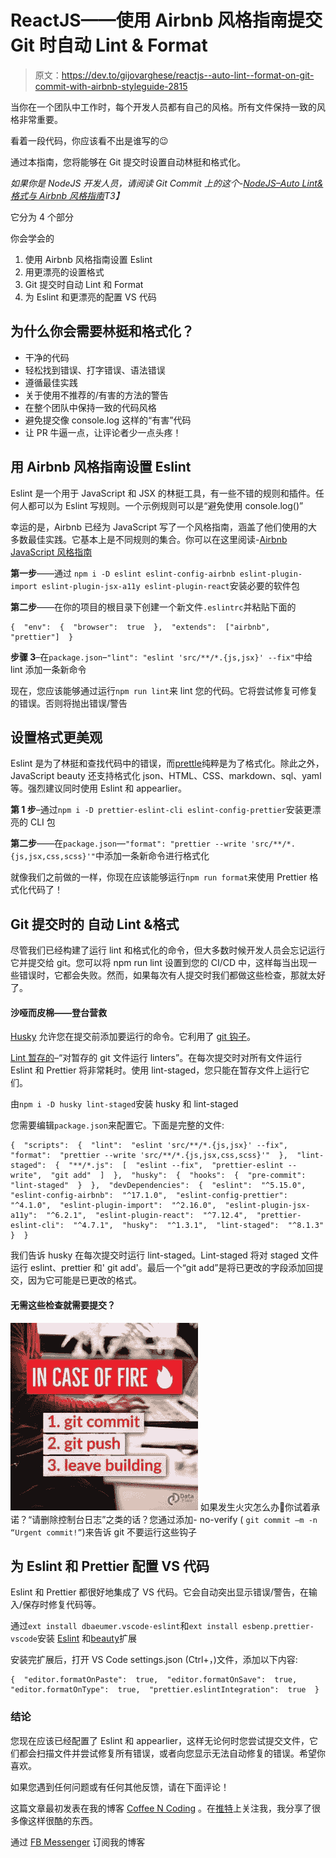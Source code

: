 # ReactJS——使用 Airbnb 风格指南提交 Git 时自动 Lint & Format

> 原文：<https://dev.to/gijovarghese/reactjs--auto-lint--format-on-git-commit-with-airbnb-styleguide-2815>

当你在一个团队中工作时，每个开发人员都有自己的风格。所有文件保持一致的风格非常重要。

看着一段代码，你应该看不出是谁写的😉

通过本指南，您将能够在 Git 提交时设置自动林挺和格式化。

*如果你是 NodeJS 开发人员，请阅读 Git Commit 上的这个-[NodeJS–Auto Lint&格式与 Airbnb 风格指南](https://coffeencoding.com/nodejs-auto-lint-format-on-git-commit-with-airbnb-styleguide/)T3】*

它分为 4 个部分

你会学会的

1.  使用 Airbnb 风格指南设置 Eslint
2.  用更漂亮的设置格式
3.  Git 提交时自动 Lint 和 Format
4.  为 Eslint 和更漂亮的配置 VS 代码

## 为什么你会需要林挺和格式化？

*   干净的代码
*   轻松找到错误、打字错误、语法错误
*   遵循最佳实践
*   关于使用不推荐的/有害的方法的警告
*   在整个团队中保持一致的代码风格
*   避免提交像 console.log 这样的“有害”代码
*   让 PR 牛逼一点，让评论者少一点头疼！

## 用 Airbnb 风格指南设置 Eslint

Eslint 是一个用于 JavaScript 和 JSX 的林挺工具，有一些不错的规则和插件。任何人都可以为 Eslint 写规则。一个示例规则可以是“避免使用 console.log()”

幸运的是，Airbnb 已经为 JavaScript 写了一个风格指南，涵盖了他们使用的大多数最佳实践。它基本上是不同规则的集合。你可以在这里阅读-[Airbnb JavaScript 风格指南](https://github.com/airbnb/javascript)

**第一步**——通过
`npm i -D eslint eslint-config-airbnb eslint-plugin-import eslint-plugin-jsx-a11y eslint-plugin-react`安装必要的软件包

**第二步**——在你的项目的根目录下创建一个新文件`.eslintrc`并粘贴下面的

```
{  "env":  {  "browser":  true  },  "extends":  ["airbnb",  "prettier"]  } 
```

**步骤 3**–在`package.json`–`"lint": "eslint 'src/**/*.{js,jsx}' --fix"`中给 lint 添加一条新命令

现在，您应该能够通过运行`npm run lint`来 lint 您的代码。它将尝试修复可修复的错误。否则将抛出错误/警告

## 设置格式更美观

Eslint 是为了林挺和查找代码中的错误，而[prettle](https://prettier.io/)纯粹是为了格式化。除此之外，JavaScript beauty 还支持格式化 json、HTML、CSS、markdown、sql、yaml 等。强烈建议同时使用 Eslint 和 appearlier。

**第 1 步**–通过`npm i -D prettier-eslint-cli eslint-config-prettier`安装更漂亮的 CLI 包

**第二步**——在`package.json`—`"format": "prettier --write 'src/**/*.{js,jsx,css,scss}'"`中添加一条新命令进行格式化

就像我们之前做的一样，你现在应该能够运行`npm run format`来使用 Prettier 格式化代码了！

## Git 提交时的  自动 Lint &格式

尽管我们已经构建了运行 lint 和格式化的命令，但大多数时候开发人员会忘记运行它并提交给 git。您可以将 npm run lint 设置到您的 CI/CD 中，这样每当出现一些错误时，它都会失败。然而，如果每次有人提交时我们都做这些检查，那就太好了。

#### 沙哑而皮棉——登台营救

[Husky](https://www.npmjs.com/package/husky) 允许您在提交前添加要运行的命令。它利用了 [git 钩子](https://githooks.com/)。

[Lint 暂存的](https://www.npmjs.com/package/lint-staged)–“对暂存的 git 文件运行 linters”。在每次提交时对所有文件运行 Eslint 和 Prettier 将非常耗时。使用 lint-staged，您只能在暂存文件上运行它们。

由`npm i -D husky lint-staged`安装 husky 和 lint-staged

您需要编辑`package.json`来配置它。下面是完整的文件:

```
{  "scripts":  {  "lint":  "eslint 'src/**/*.{js,jsx}' --fix",  "format":  "prettier --write 'src/**/*.{js,jsx,css,scss}'"  },  "lint-staged":  {  "**/*.js":  [  "eslint --fix",  "prettier-eslint --write",  "git add"  ]  },  "husky":  {  "hooks":  {  "pre-commit":  "lint-staged"  }  },  "devDependencies":  {  "eslint":  "^5.15.0",  "eslint-config-airbnb":  "^17.1.0",  "eslint-config-prettier":  "^4.1.0",  "eslint-plugin-import":  "^2.16.0",  "eslint-plugin-jsx-a11y":  "^6.2.1",  "eslint-plugin-react":  "^7.12.4",  "prettier-eslint-cli":  "^4.7.1",  "husky":  "^1.3.1",  "lint-staged":  "^8.1.3"  }  } 
```

我们告诉 husky 在每次提交时运行 lint-staged。Lint-staged 将对 staged 文件运行 eslint、prettier 和' git add'。最后一个“git add”是将已更改的字段添加回提交，因为它可能是已更改的格式。

#### 无需这些检查就需要提交？

[![](img/885bf7b2e65c51cd0b589cddc7b61079.png)](https://res.cloudinary.com/practicaldev/image/fetch/s--0McyRIGS--/c_limit%2Cf_auto%2Cfl_progressive%2Cq_auto%2Cw_880/https://coffeencoding.com/wp-content/uploads/2019/03/git-fire-300x300.jpg) 
如果发生火灾怎么办🙂你试着承诺？“请删除控制台日志”之类的话？您通过添加- no-verify ( `git commit –m -n “Urgent commit!”`)来告诉 git 不要运行这些钩子

## 为 Eslint 和 Prettier 配置 VS 代码

Eslint 和 Prettier 都很好地集成了 VS 代码。它会自动突出显示错误/警告，在输入/保存时修复代码等。

通过`ext install dbaeumer.vscode-eslint`和`ext install esbenp.prettier-vscode`安装 [Eslint](https://marketplace.visualstudio.com/items?itemName=dbaeumer.vscode-eslint) 和[beauty](https://marketplace.visualstudio.com/items?itemName=esbenp.prettier-vscode)扩展

安装完扩展后，打开 VS Code settings.json (Ctrl+，)文件，添加以下内容:

```
{  "editor.formatOnPaste":  true,  "editor.formatOnSave":  true,  "editor.formatOnType":  true,  "prettier.eslintIntegration":  true  } 
```

### 结论

您现在应该已经配置了 Eslint 和 appearlier，这样无论何时您尝试提交文件，它们都会扫描文件并尝试修复所有错误，或者向您显示无法自动修复的错误。希望你喜欢。

如果您遇到任何问题或有任何其他反馈，请在下面评论！

这篇文章最初发表在我的博客 [Coffee N Coding](https://coffeencoding.com) 。在[推特](https://twitter.com/gijovarghese141)上关注我，我分享了很多像这样很酷的东西。

通过 [FB Messenger](https://m.me/775189579517896/?ref=eyJ0YWdzIjpbImNhdGVnb3J5OlJlYWN0SlMiLCJtLm1lIl19) 订阅我的博客